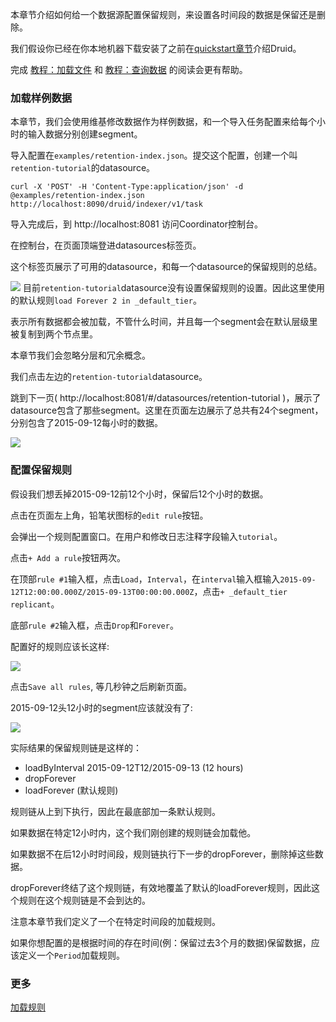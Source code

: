 本章节介绍如何给一个数据源配置保留规则，来设置各时间段的数据是保留还是删除。

我们假设你已经在你本地机器下载安装了之前在[quickstart章节](#!/tutorials)介绍Druid。

完成 [教程：加载文件](#!/tutorials/tutorial-batch) 和 [教程：查询数据](#!/tutorials/tutorial-query) 的阅读会更有帮助。
### 加载样例数据
本章节，我们会使用维基修改数据作为样例数据，和一个导入任务配置来给每个小时的输入数据分别创建segment。

导入配置在`examples/retention-index.json`。提交这个配置，创建一个叫`retention-tutorial`的datasource。
```
curl -X 'POST' -H 'Content-Type:application/json' -d @examples/retention-index.json http://localhost:8090/druid/indexer/v1/task
```
导入完成后，到 http://localhost:8081 访问Coordinator控制台。

在控制台，在页面顶端登进datasources标签页。

这个标签页展示了可用的datasource，和每一个datasource的保留规则的总结。

![](http://druid.io/docs/0.12.3/tutorials/img/tutorial-retention-00.png)
目前`retention-tutorial`datasource没有设置保留规则的设置。因此这里使用的默认规则`load Forever 2 in _default_tier`。

表示所有数据都会被加载，不管什么时间，并且每一个segment会在默认层级里被复制到两个节点里。

本章节我们会忽略分层和冗余概念。

我们点击左边的`retention-tutorial`datasource。

跳到下一页( http://localhost:8081/#/datasources/retention-tutorial )，展示了datasource包含了那些segment。这里在页面左边展示了总共有24个segment，分别包含了2015-09-12每小时的数据。

![](http://druid.io/docs/0.12.3/tutorials/img/tutorial-retention-01.png)
### 配置保留规则
假设我们想丢掉2015-09-12前12个小时，保留后12个小时的数据。

点击在页面左上角，铅笔状图标的`edit rule`按钮。

会弹出一个规则配置窗口。在用户和修改日志注释字段输入`tutorial`。

点击`+ Add a rule`按钮两次。

在顶部`rule #1`输入框，点击`Load`，`Interval`，在`interval`输入框输入`2015-09-12T12:00:00.000Z/2015-09-13T00:00:00.000Z`，点击`+ _default_tier replicant`。

底部`rule #2`输入框，点击`Drop`和`Forever`。

配置好的规则应该长这样:

![](http://druid.io/docs/0.12.3/tutorials/img/tutorial-retention-02.png)

点击`Save all rules`, 等几秒钟之后刷新页面。

2015-09-12头12小时的segment应该就没有了:

![](http://druid.io/docs/0.12.3/tutorials/img/tutorial-retention-03.png)

实际结果的保留规则链是这样的：
- loadByInterval 2015-09-12T12/2015-09-13 (12 hours)
- dropForever
- loadForever (默认规则)

规则链从上到下执行，因此在最底部加一条默认规则。

如果数据在特定12小时内，这个我们刚创建的规则链会加载他。

如果数据不在后12小时时间段，规则链执行下一步的dropForever，删除掉这些数据。

dropForever终结了这个规则链，有效地覆盖了默认的loadForever规则，因此这个规则在这个规则链是不会到达的。

注意本章节我们定义了一个在特定时间段的加载规则。

如果你想配置的是根据时间的存在时间(例：保留过去3个月的数据)保留数据，应该定义一个`Period`加载规则。
### 更多
[加载规则](/TODO)
